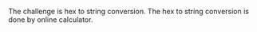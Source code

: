 The challenge is hex to string conversion. The hex to string conversion is done by online calculator.
